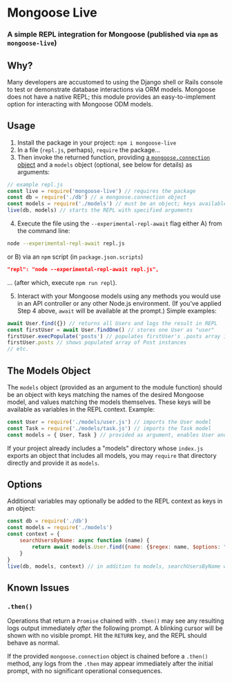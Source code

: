 # Mongoose Live

### A simple REPL integration for Mongoose (published via `npm` as `mongoose-live`)

## Why?

Many developers are accustomed to using the Django shell or Rails console to test or demonstrate database interactions via ORM models. Mongoose does not have a native REPL; this module provides an easy-to-implement option for interacting with Mongoose ODM models.

## Usage

1. Install the package in your project: `npm i mongoose-live`
2. In a file (`repl.js`, perhaps), `require` the package... 
3. Then invoke the returned function, providing [a `mongoose.connection` object](https://mongoosejs.com/docs/api/mongoose.html#mongoose_Mongoose-connection) and a `models` object (optional, see below for details) as arguments:
```js
// example repl.js
const live = require('mongoose-live') // requires the package
const db = require('./db') // a mongoose.connection object
const models = require('./models') // must be an object; keys available in REPL context
live(db, models) // starts the REPL with specified arguments
```
4. Execute the file using the `--experimental-repl-await` flag either A) from the command line:
```bash
node --experimental-repl-await repl.js
```
or B) via an `npm` script (in `package.json.scripts`)
```json
"repl": "node --experimental-repl-await repl.js",
```
... (after which, execute `npm run repl`).

5. Interact with your Mongoose models using any methods you would use in an API controller or any other Node.js environment. (If you've applied Step 4 above, `await` will be available at the prompt.) Simple examples:
```js
await User.find({}) // returns all Users and logs the result in REPL
const firstUser = await User.findOne() // stores one User as "user"
firstUser.execPopulate('posts') // populates firstUser's .posts array in place (from ObjectIds)
firstUser.posts // shows populated array of Post instances
// etc.
```

## The Models Object

The `models` object (provided as an argument to the module function) should be an object with keys matching the names of the desired Mongoose model, and values matching the models themselves. These keys will be available as variables in the REPL context. Example:

```js
const User = require('./models/user.js') // imports the User model
const Task = require('./models/task.js') // imports the Task model
const models = { User, Task } // provided as argument, enables User and Task in REPL
```

If your project already includes a "models" directory whose `index.js` exports an object that includes all models, you may `require` that directory directly and provide it as `models`.

## Options

Additional variables may optionally be added to the REPL context as keys in an object:

```js
const db = require('./db')
const models = require('./models')
const context = {
    searchUsersByName: async function (name) {
        return await models.User.find({name: {$regex: name, $options: "i"}})
    }
}
live(db, models, context) // in addition to models, searchUsersByName will be available
```

## Known Issues

### `.then()`

Operations that return a `Promise` chained with `.then()` may see any resulting logs output immediately _after_ the following prompt. A blinking cursor will be shown with no visible prompt. Hit the `RETURN` key, and the REPL should behave as normal.

If the provided `mongoose.connection` object is chained before a `.then()` method, any logs from the `.then` may appear immediately after the initial prompt, with no significant operational consequences.
